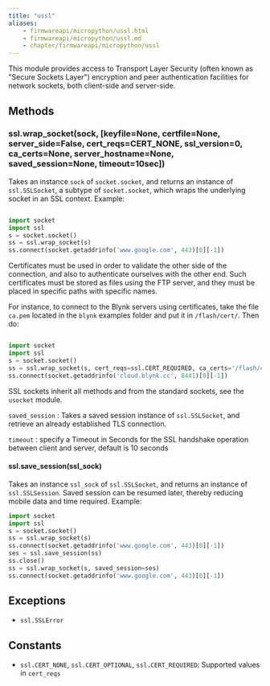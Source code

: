 ```yaml
---
title: "ussl"
aliases:
    - firmwareapi/micropython/ussl.html
    - firmwareapi/micropython/ussl.md
    - chapter/firmwareapi/micropython/ussl
---
```


This module provides access to Transport Layer Security (often known as "Secure Sockets Layer") encryption and peer authentication facilities for network sockets, both client-side and server-side.

## Methods

### ssl.wrap_socket(sock, [keyfile=None, certfile=None, server_side=False, cert_reqs=CERT_NONE, ssl_version=0, ca_certs=None, server_hostname=None, saved_session=None, timeout=10sec])

Takes an instance `sock` of `socket.socket`, and returns an instance of `ssl.SSLSocket`, a subtype of `socket.socket`, which wraps the underlying socket in an SSL context. Example:

```python

import socket
import ssl
s = socket.socket()
ss = ssl.wrap_socket(s)
ss.connect(socket.getaddrinfo('www.google.com', 443)[0][-1])
```

Certificates must be used in order to validate the other side of the connection, and also to authenticate ourselves with the other end. Such certificates must be stored as files using the FTP server, and they must be placed in specific paths with specific names.

For instance, to connect to the Blynk servers using certificates, take the file `ca.pem` located in the `blynk` examples folder and put it in `/flash/cert/`. Then do:

```python

import socket
import ssl
s = socket.socket()
ss = ssl.wrap_socket(s, cert_reqs=ssl.CERT_REQUIRED, ca_certs='/flash/cert/ca.pem')
ss.connect(socket.getaddrinfo('cloud.blynk.cc', 8441)[0][-1])
```

SSL sockets inherit all methods and from the standard sockets, see the `usocket` module.

`saved_session` : Takes a saved session instance of `ssl.SSLSocket`, and retrieve an already established TLS connection.

`timeout` : specify a Timeout in Seconds for the SSL handshake operation between client and server, default is 10 seconds

#### ssl.save\_session(ssl_sock)

Takes an instance `ssl_sock` of `ssl.SSLSocket`, and returns an instance of `ssl.SSLSession`. Saved session can be resumed later, thereby reducing mobile data and time required. Example:

```python
import socket
import ssl
s = socket.socket()
ss = ssl.wrap_socket(s)
ss.connect(socket.getaddrinfo('www.google.com', 443)[0][-1])
ses = ssl.save_session(ss)
ss.close()
ss = ssl.wrap_socket(s, saved_session=ses)
ss.connect(socket.getaddrinfo('www.google.com', 443)[0][-1])
```

## Exceptions

* `ssl.SSLError`

## Constants

* `ssl.CERT_NONE`, `ssl.CERT_OPTIONAL`, `ssl.CERT_REQUIRED`: Supported values in `cert_reqs`
